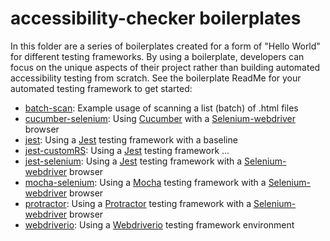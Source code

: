 # accessibility-checker boilerplates

In this folder are a series of boilerplates created for a form
of "Hello World" for different testing frameworks.
By using a boilerplate, developers can focus on the unique aspects of their project rather than building automated accessibility testing from scratch.
See the boilerplate ReadMe for your automated testing framework to get started:

* [batch-scan](batch-scan): Example usage of scanning a list (batch) of .html files
* [cucumber-selenium](cucumber-selenium): Using [Cucumber](https://www.npmjs.com/package/cucumber) with a [Selenium-webdriver](https://www.npmjs.com/package/selenium-webdriver) browser
* [jest](jest): Using a [Jest](https://www.npmjs.com/package/jest) testing framework with a baseline
* [jest-customRS](jest-customerRS): Using a [Jest](https://www.npmjs.com/package/jest) testing framework ... 
* [jest-selenium](jest-selenium): Using a [Jest](https://www.npmjs.com/package/jest) testing framework with a [Selenium-webdriver](https://www.npmjs.com/package/selenium-webdriver) browser
* [mocha-selenium](mocha-selenium): Using a [Mocha](https://www.npmjs.com/package/mocha) testing framework with a [Selenium-webdriver](https://www.npmjs.com/package/selenium-webdriver) browser
* [protractor](protractor): Using a [Protractor](https://www.npmjs.com/package/protractor) testing framework with a [Selenium-webdriver](https://www.npmjs.com/package/selenium-webdriver) browser
* [webdriverio](webdriverio): Using a [Webdriverio](https://www.npmjs.com/package/webdriverio) testing framework  environment

